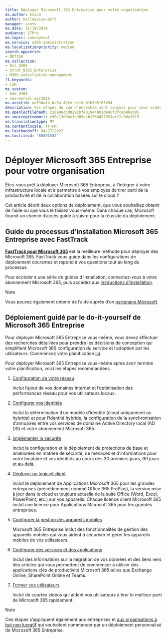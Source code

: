 ```yaml
---
title: Déployer Microsoft 365 Entreprise pour votre organisation
ms.author: kvice
author: kelleyvice-msft
manager: scotv
ms.date: 11/19/2019
audience: ITPro
ms.topic: conceptual
ms.service: o365-administration
ms.localizationpriority: medium
search.appverid:
- MET150
ms.collection:
- Ent_O365
- Strat_O365_Enterprise
- M365-subscription-management
f1.keywords:
- CSH
ms.custom:
- Adm_O365
- seo-marvel-apr2020
ms.assetid: ee73dafb-be54-492e-bcfd-0fbfb5f65e94
description: Ces étapes de vue d’ensemble sont conçues pour vous aider à configurer votre réseau, à créer vos identités, à déployer Microsoft 365 Apps et à migrer vos données.
ms.openlocfilehash: 216a06cbd8291bfe01944b01de45f3fce6908b05
ms.sourcegitcommit: e50c13d9be3ed05ecb156d497551acf2c9da9015
ms.translationtype: MT
ms.contentlocale: fr-FR
ms.lasthandoff: 04/27/2022
ms.locfileid: "65091542"
---
```

# <a name="deploy-microsoft-365-enterprise-for-your-organization"></a>Déployer Microsoft 365 Entreprise pour votre organisation

Êtes-vous prêt à déployer Microsoft 365 Entreprise, à l’intégrer à votre infrastructure locale et à permettre à vos employés de tirer parti de la productivité et de la collaboration basées sur le cloud ?

Cet article décrit deux options de déploiement, que vous souhaitiez obtenir de l’aide ou que vous le faisiez vous-même. Dans chaque cas, Microsoft fournit un chemin d’accès guidé à suivre pour la réussite du déploiement.

## <a name="guided-microsoft-365-enterprise-setup-process-with-fasttrack"></a>Guide du processus d’installation Microsoft 365 Entreprise avec FastTrack

**[FastTrack pour Microsoft 365](https://www.microsoft.com/fasttrack/microsoft-365)** est la meilleure méthode pour déployer des Microsoft 365. FastTrack vous guide dans les configurations de déploiement courantes et répond à vos questions tout au long du processus. 

Pour accéder à une série de guides d’installation, connectez-vous à votre abonnement Microsoft 365, puis accédez aux [instructions d’installation](https://aka.ms/o365fasttrack).

>[!Note]
>Vous pouvez également obtenir de l’aide auprès d’un [partenaire Microsoft](https://www.microsoft.com/solution-providers/home).
>

## <a name="do-it-yourself-guided-deployment-of-microsoft-365-enterprise"></a>Déploiement guidé par le do-it-yourself de Microsoft 365 Entreprise

Pour déployer Microsoft 365 Entreprise vous-même, vous devez effectuer des recherches détaillées pour prendre les décisions de conception qui simplifient Microsoft 365 configuration du service et l’adoption par les utilisateurs. Commencez votre planification [ici](get-your-organization-ready-for-office-365.md).

Pour déployer Microsoft 365 Entreprise vous-même après avoir terminé votre planification, voici les étapes recommandées.

1. [Configuration de votre réseau](set-up-network-for-microsoft-365.md)

   Inclut l’ajout de vos domaines Internet et l’optimisation des performances réseau pour vos utilisateurs locaux.
 
2. [Configurer vos identités](protect-your-global-administrator-accounts.md)

   Inclut la détermination d’un modèle d’identité (cloud uniquement ou hybride) et pour l’identité hybride, la configuration de la synchronisation d’annuaires entre vos services de domaine Active Directory local (AD DS) et votre abonnement Microsoft 365.

3. [Implémenter la sécurité](/office365/securitycompliance/security-roadmap)

   Inclut la configuration et le déploiement de protections de base et améliorées en matière de sécurité, de menaces et d’informations pour votre locataire et vos identités au cours des 30 premiers jours, 90 jours et au-delà.
 
4. [Déployer un logiciel client](/DeployOffice/deployment-guide-microsoft-365-apps)

   Inclut le déploiement de Applications Microsoft 365 pour les grandes entreprises (précédemment nommé Office 365 ProPlus), la version mise à jour dans le cloud et toujours actuelle de la suite Office (Word, Excel, PowerPoint, etc.) sur vos appareils. Chaque licence client Microsoft 365 inclut une licence pour Applications Microsoft 365 pour les grandes entreprises.
 
5. [Configurer la gestion des appareils mobiles](https://support.office.com/article/set-up-mobile-device-management-mdm-in-office-365-dd892318-bc44-4eb1-af00-9db5430be3cd)

   Microsoft 365 Entreprise inclut des fonctionnalités de gestion des appareils mobiles qui vous aident à sécuriser et gérer les appareils mobiles de vos utilisateurs.
 
6. [Configurer des services et des applications](configure-services-and-applications.md)

   Inclut des informations sur la migration de vos données et des liens vers des articles qui vous permettent de commencer à utiliser des applications clés de productivité Microsoft 365 telles que Exchange Online, SharePoint Online et Teams.
 
7. [Former vos utilisateurs](/office365/admin/admin-overview/get-started-with-office-365#training-resources-for-your-users)

   Inclut de courtes vidéos qui aident vos utilisateurs à tirer le meilleur parti de Microsoft 365 rapidement.
 

>[!Note]
>Ces étapes s’appliquent également aux entreprises et [aux organisations à but non lucratif](https://go.microsoft.com/fwlink/?LinkId=627221) qui souhaitent commencer par un déploiement personnalisé de Microsoft 365 Entreprise. 
>